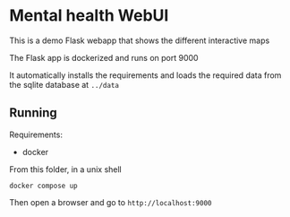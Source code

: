 # Mental health WebUI

This is a demo Flask webapp that shows the different interactive maps

The Flask app is dockerized and runs on port 9000

It automatically installs the requirements and loads the required data from the sqlite database at `../data`

## Running
Requirements:
- docker

From this folder, in a unix shell
```
docker compose up
```

Then open a browser and go to `http://localhost:9000`